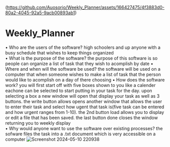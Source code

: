 (https://github.com/Auosorio/Weekly_Planner/assets/166427475/4f3883d0-80a2-4045-92a5-9acb00893ab1)
# Weekly_Planner
• Who are the users of the software?
high schoolers and up anyone with a busy schedule that wishes to keep things organized  
• What is the purpose of the software?
the purpose of this software is so people can organize a list of task that they wish to acomplish by date
• Where and when will the software be used? 
the software will be used on a computer that when someone wishes to make a list of task that the person would like to acomplish on a day of there choosing
• How does the software work?
you will first start off with five boxes shown to you like a calender eachone can be selected to start putting in your task for the day. upon selecting a box a new window will open that display your task as well as 3 buttons. the write button allows opens another window that allows the user to enter their task and select how ugent that task is(five task can be entered and how urgent ranges from 1-10). the 2nd button  load allows you to display or edit a file that has been saved. the last button done closes the window returning you to weekly display  
• Why would anyone want to use the software over existing processes?
the sofware files the task into a .txt document which is very accessible on a computer
![Screenshot 2024-05-10 220938](https://github.com/Auosorio/Weekly_Planner/assets/166427475/8b573067-540c-4a01-a8f1-83b8c1137d33)
